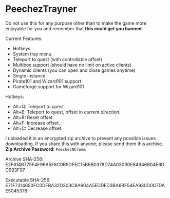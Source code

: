 # PeechezTrayner

Do not use this for any purpose other than to make the game more enjoyable for
you and remember that **this could get you banned**.

Current Features:
- Hotkeys
- System tray menu
- Teleport to quest (with controllable offset)
- Multibox support (should have no limit on active clients)
- Dynamic clients (you can open and close games anytime)
- Single instance
- Pirate101 and Wizard101 support
- Gameforge support for Wizard101

Hotkeys:
- Alt+Q: Teleport to quest.
- Alt+E: Teleport to quest, offset in *current direction.*
- Alt+R: Reset offset.
- Alt+F: Increase offset.
- Alt+C: Decrease offset.

I uploaded it in an encrypted zip archive to prevent any possible issues downloading. If you share this with anyone, please send them this archive.
**Zip Archive Password**: `PeechezNCreem`

Archive SHA-256: E2F614B775F4F96A5F8C0B9DFEC15B6B0378D74A03030E84946B04E6DC993F97

Executable SHA-256: E71F7314650FC0DFBA32D303C8A604A5EDDFD3BA6BF54EA930D0C7DAE5045378
